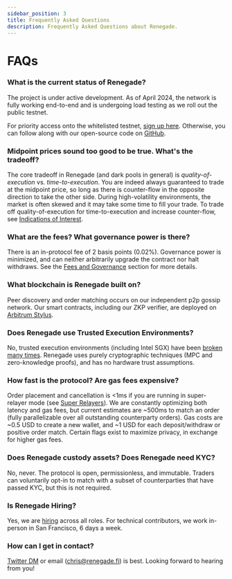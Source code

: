 ```yaml
---
sidebar_position: 3
title: Frequently Asked Questions
description: Frequently Asked Questions about Renegade.
---
```


# FAQs

### What is the current status of Renegade?

The project is under active development. As of April 2024, the network is fully
working end-to-end and is undergoing load testing as we roll out the public
testnet.

For priority access onto the whitelisted testnet, [sign up
here](https://renegadefi.typeform.com/access). Otherwise, you can follow along
with our open-source code on [GitHub](https://github.com/renegade-fi).

### Midpoint prices sound too good to be true. What's the tradeoff?

The core tradeoff in Renegade (and dark pools in general) is
_quality-of-execution_ vs. _time-to-execution_. You are indeed always
guaranteed to trade at the midpoint price, so long as there is counter-flow in
the opposite direction to take the other side. During high-volatility
environments, the market is often skewed and it may take some time to fill your
trade. To trade off quality-of-execution for time-to-execution and increase
counter-flow, see [Indications of Interest](/advanced-concepts/ioi).

### What are the fees? What governance power is there?

There is an in-protocol fee of 2 basis points (0.02%). Governance power is
minimized, and can neither arbitrarily upgrade the contract nor halt withdraws.
See the [Fees and Governance](/core-concepts/fees-and-governance) section for
more details.

### What blockchain is Renegade built on?

Peer discovery and order matching occurs on our independent p2p gossip network.
Our smart contracts, including our ZKP verifier, are deployed on [Arbitrum
Stylus](https://arbitrum.io/stylus).

### Does Renegade use Trusted Execution Environments?

No, trusted execution environments (including Intel SGX) have been [broken many
times](https://arstechnica.com/information-technology/2022/08/architectural-bug-in-some-intel-cpus-is-more-bad-news-for-sgx-users/).
Renegade uses purely cryptographic techniques (MPC and zero-knowledge proofs),
and has no hardware trust assumptions.

### How fast is the protocol? Are gas fees expensive?

Order placement and cancellation is &lt;1ms if you are running in super-relayer
mode (see [Super Relayers](/advanced-concepts/super-relayers)). We are
constantly optimizing both latency and gas fees, but current estimates are
~500ms to match an order (fully parallelizable over all outstanding
counterparty orders). Gas costs are ~0.5 USD to create a new wallet, and ~1 USD
for each deposit/withdraw or positive order match. Certain flags exist to
maximize privacy, in exchange for higher gas fees.

### Does Renegade custody assets? Does Renegade need KYC?

No, never. The protocol is open, permissionless, and immutable. Traders can
voluntarily opt-in to match with a subset of counterparties that have passed
KYC, but this is not required.

### Is Renegade Hiring?

Yes, we are [hiring](https://jobs.renegade.fi) across all roles. For technical
contributors, we work in-person in San Francisco, 6 days a week.

### How can I get in contact?

[Twitter DM](https://twitter.com/renegade_fi) or email (chris@renegade.fi) is
best. Looking forward to hearing from you!
